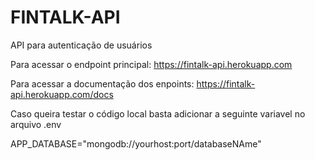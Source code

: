 # FINTALK-API

API para autenticação de usuários

Para acessar o endpoint principal: https://fintalk-api.herokuapp.com

Para acessar a documentação dos enpoints: https://fintalk-api.herokuapp.com/docs

Caso queira testar o código local basta adicionar a seguinte variavel no arquivo .env

APP_DATABASE="mongodb://yourhost:port/databaseNAme"
